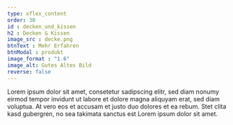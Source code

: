 ```yaml
---
type: xflex_content
order: 30
id : decken_und_kissen
h2 : Decken & Kissen
image_src : decke.png
btnText : Mehr Erfahren
btnModal : produkt
image_format : "1.6"
image_alt: Gutes Altes Bild
reverse: false
---
```


Lorem ipsum dolor sit amet, consetetur sadipscing elitr, sed diam nonumy eirmod tempor invidunt ut labore et dolore magna aliquyam erat, sed diam voluptua. At vero eos et accusam et justo duo dolores et ea rebum. Stet clita kasd gubergren, no sea takimata sanctus est Lorem ipsum dolor sit amet.